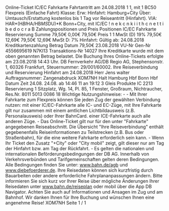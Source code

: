 Online-Ticket IC/EC Fahrkarte Fahrtantritt am 24.08.2018 1 1, mit 1 BC50 Flexpreis (Einfache Fahrt) Klasse: Erw: Hinfahrt: Hamburg+City Über: Umtausch/Erstattung kostenlos bis 1 Tag vor Reiseantritt (Hinfahrt). VIA: HAR*(H*BI*HA/HB*MS*DU)*K Bonn+City, mit IC/EC ! n e k c n k i i t h c n e t t i b e d o c r a B Zahlungspositionen und Preis Positionen IC/EC Fahrkarte Reservierung Summe 79,50€ 0,00€ 79,50€ Preis 1 1 MwSt (D) 19% 79,50€ 12,69€ 79,50€ 12,69€ MwSt D: 7% Hinfahrt: Gültig ab: 24.08.2018 Kreditkartenzahlung Betrag Datum 79,50€ 23.08.2018 VU-Nr Gen-Nr 4556695619 N7KI13 Transaktions-Nr 14027 Ihre Kreditkarte wurde mit dem oben genannten Betrag belastet. Die Buchung Ihres Online-Tickets erfolgte am 23.08.2018 14:43 Uhr. DB Fernverkehr AG/DB Regio AG, Stephensonstr. 1, 60326 Frankfurt, Steuernummer: 29/001/60002. Ihre Reiseverbindung und Reservierung Hinfahrt am 24.08.2018 Herr Jens walter Auftragsnummer: Zangenabdruck XOM7NH Halt Hamburg Hbf Bonn Hbf Datum Zeit 24.08. 24.08. ab 14:46 11 an 19:12 3 Gleis Produkte IC 2213 Reservierung 1 Sitzplatz, Wg. 14, Pl. 85, 1 Fenster, Großraum, Nichtraucher, Res.Nr. 8011 5013 0086 18 Wichtige Nutzungshinweise: - - Mit Ihrer Fahrkarte zum Flexpreis können Sie jeden Zug der gewählten Verbindung nutzen: mit einer IC/EC-Fahrkarte alle IC- und EC-Züge, mit Ihre Fahrkarte gilt nur zusammen mit einem amtlichen Lichtbildausweis (z.B. Personalausweis) oder Ihrer BahnCard. einer ICE-Fahrkarte auch alle anderen Züge. - Das Online-Ticket gilt nur für den unter "Fahrkarte" angegebenen Reiseabschnitt. Die Übersicht "Ihre Reiseverbindung" enthält gegebenenfalls Reiseinformationen zu Teilstrecken (z.B. Bus oder Straßenbahn), für die eine weitere Fahrkarte erforderlich sein kann. - Wenn Ihr Ticket den Zusatz "+City" oder "City mobil" zeigt, gilt dieser nur am Tag der Hinfahrt bzw. am Tag der Rückfahrt. - Es gelten die nationalen und internationalen Beförderungsbedingungen der DB AG. Innerhalb von Verkehrsverbünden und Tarifgemeinschaften gelten deren Bedingungen. Alle Bedingungen finden Sie unter: www.bahn.de/agb und www.diebefoerderer.de. Ihre Reisedaten können sich kurzfristig durch Bauarbeiten oder andere erforderliche Fahrplananpassungen ändern. Bitte informieren Sie sich kurz vor Ihrer Reise über mögliche Änderungen Ihrer Reisedaten unter www.bahn.de/reiseplan oder mobil über die App DB Navigator. Achten Sie auch auf Informationen und Ansagen im Zug und am Bahnhof. Wir danken Ihnen für Ihre Buchung und wünschen Ihnen eine angenehme Reise! XOM7NH Seite 1 / 1